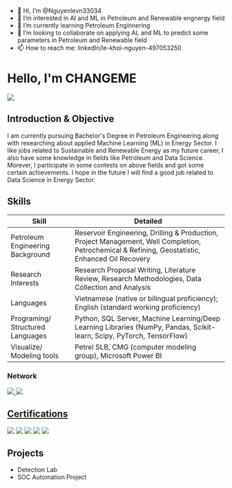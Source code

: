 - 👋 Hi, I’m @Nguyenlevn33034
- 👀 I’m interested in AI and ML in Petroleum and Renewable engnergy field
- 🌱 I’m currently learning Petroleum Enginnering
- 💞️ I’m looking to collaborate on applying AL and ML to predict some parameters in Petroleum and Renewable field
- 📫 How to reach me: linkedln/le-khoi-nguyen-497053250

# Hello, I'm CHANGEME
<a href="https://linkedin.com//in/nguyenlevn33034/"><img src="https://img.shields.io/badge/-LinkedIn-0072b1?&style=for-the-badge&logo=linkedin&logoColor=white" /></a>

## Introduction & Objective
I am currently pursuing Bachelor's Degree in Petroleum Engineering along with researching about applied Machine Learning (ML) in Energy Sector. I like jobs related to Sustainable and Renewable Energy as my future career, I also have some knowledge in fields like Petroleum and Data Science. Morever, I participate in some contests on above fields and got some certain achievements. I hope in the future I will find a good job related to Data Science in Energy Sector. 


## Skills

| Skill                                         | Detailed      |
|-----------------------------------------------|----------------------------|
| Petroleum Engineering Background         | Reservoir Engineering, Drilling & Production, Project Management, Well Completion, Petrochemical & Refining, Geostatistic, Enhanced Oil Recovery|
| Research Interests | Research Proposal Writing, Literature Review, Research Methodologies, Data Collection and Analysis|
| Languages         | Vietnamese (native or bilingual proficiency); English (standard working proficiency)|
| Programing/ Structured Languages      | Python, SQL Server, Machine Learning/Deep Learning Libraries (NumPy, Pandas, Scikit-learn, Scipy, PyTorch, TensorFlow)|
| Visualize/ Modeling tools       | Petrel SLB, CMG (computer modeling group), Microsoft Power BI|


### Network
<div>
    <a href="mailto:nguyenlevn33034@gmail.com"><img src="https://img.shields.io/badge/-Gmail-D14836?style=for-the-badge&logo=Gmail&logoColor=white" />
    <a href="https://www.facebook.com/nguyelevn33034"><img src="https://img.shields.io/badge/-Facebook-1877F2?style=for-the-badge&logo=Facebook&logoColor=white" />
</div>


## Certifications
<div>
<a href="https://drive.google.com/file/d/1hBuz1GB1KhDwRXOabiTD3CAehC3DrTAJ/view?usp=drive_link"><img src="https://img.shields.io/badge/-Data%20Analyst%20Kickstart%20Career-8B0000?style=for-the-badge&logoColor=black" /></a>
<a href="https://drive.google.com/file/d/11nw2sXPUjI9UDhJVBAJaSqqLi0Ti7jqp/view?usp=sharing"><img src="https://img.shields.io/badge/-IBM%20Data%20Analyst%20Specialization-052FAD?style=for-the-badge&logo=IBM&logoColor=white" /></a>
<a href="https://drive.google.com/file/d/1agwLOUBhhG8g7-73sZtIdBA5DixAsUjj/view?usp=drive_link"><img src="https://img.shields.io/badge/-IWCF%20WOCRM%20Certificate-1679A7?style=for-the-badge" /></a>
<a href="https://drive.google.com/file/d/1ziE7r50hrmAoBLXP8eSuFwduvx4HLZTG/view?usp=drive_link"><img src="https://img.shields.io/badge/-IWCF%20Well%20Control%20Level%201-1679A7?style=for-the-badge" /></a>
<a href="https://drive.google.com/file/d/1xDekx5DOWlGqfFLAGZkcCNYdxgbKIXtJ/view?usp=drive_link"><img src="https://img.shields.io/badge/-Machine%20Learning%20Stanford%20University-8C1515?style=for-the-badge&logo=Stanford&logoColor=white" /></a>

</div>

## Projects
- Detection Lab
- SOC Automation Project
